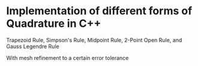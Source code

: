 # Implementation of different forms of Quadrature in C++

Trapezoid Rule, Simpson's Rule, Midpoint Rule, 2-Point Open Rule, and Gauss Legendre Rule

With mesh refinement to a certain error tolerance

